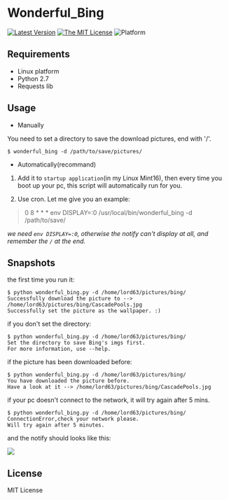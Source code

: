 # Wonderful_Bing

[![Latest Version][1]][2]
[![The MIT License][3]][4]
![Platform][5]


## Requirements


* Linux platform
* Python 2.7
* Requests lib


## Usage

* Manually

You need to set a directory to save the download pictures, end with '/'.

    $ wonderful_bing -d /path/to/save/pictures/

* Automatically(recommand)

1. Add it to `startup application`(in my Linux Mint16), then every time you boot 
up your pc, this script will automatically run for you.

2. Use cron. Let me give you an example:

> 0 8 * * * env DISPLAY=:0 /usr/local/bin/wonderful_bing -d /path/to/save/

*we need `env DISPLAY=:0`, otherwise the notify can't display at all, and remember
the `/` at the end.*

## Snapshots

the first time you run it:

    $ python wonderful_bing.py -d /home/lord63/pictures/bing/
    Successfully download the picture to --> /home/lord63/pictures/bing/CascadePools.jpg
    Successfully set the picture as the wallpaper. :)

if you don't set the directory:

    $ python wonderful_bing.py -d /home/lord63/pictures/bing/
    Set the directory to save Bing's imgs first.
    For more information, use --help.


if the picture has been downloaded before:

    $ python wonderful_bing.py -d /home/lord63/pictures/bing/
    You have downloaded the picture before.
    Have a look at it --> /home/lord63/pictures/bing/CascadePools.jpg

if your pc doesn't connect to the network, it will try again after 5 mins.

    $ python wonderful_bing.py -d /home/lord63/pictures/bing/
    ConnectionError,check your network please.
    Will try again after 5 minutes.

and the notify should looks like this:

![](./wonderful_bing/img/notify.png)


## License

MIT License


[1]: http://img.shields.io/pypi/v/wonderful_bing.svg
[2]: https://pypi.python.org/pypi/wonderful_bing
[3]: http://img.shields.io/badge/license-MIT-yellow.svg
[4]: https://github.com/lord63/wonderful_bing/blob/master/LICENSE
[5]: http://img.shields.io/badge/Platform-Linux-orange.svg
